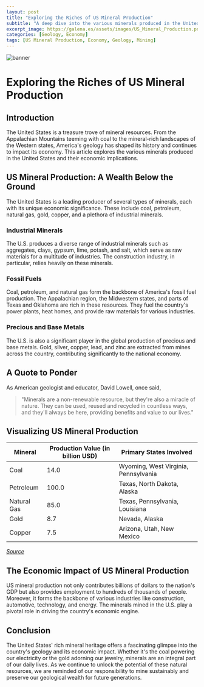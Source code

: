 ```yaml
---
layout: post
title: "Exploring the Riches of US Mineral Production"
subtitle: "A deep dive into the various minerals produced in the United States and their economic impact."
excerpt_image: https://galena.es/assets/images/US_Mineral_Production.png
categories: [Geology, Economy]
tags: [US Mineral Production, Economy, Geology, Mining]
---
```


![banner](https://galena.es/assets/images/US_Mineral_Production.png)

# Exploring the Riches of US Mineral Production

## Introduction

The United States is a treasure trove of mineral resources. From the Appalachian Mountains teeming with coal to the mineral-rich landscapes of the Western states, America's geology has shaped its history and continues to impact its economy. This article explores the various minerals produced in the United States and their economic implications.

## US Mineral Production: A Wealth Below the Ground

The United States is a leading producer of several types of minerals, each with its unique economic significance. These include coal, petroleum, natural gas, gold, copper, and a plethora of industrial minerals.

### Industrial Minerals

The U.S. produces a diverse range of industrial minerals such as aggregates, clays, gypsum, lime, potash, and salt, which serve as raw materials for a multitude of industries. The construction industry, in particular, relies heavily on these minerals.

### Fossil Fuels

Coal, petroleum, and natural gas form the backbone of America's fossil fuel production. The Appalachian region, the Midwestern states, and parts of Texas and Oklahoma are rich in these resources. They fuel the country's power plants, heat homes, and provide raw materials for various industries.

### Precious and Base Metals

The U.S. is also a significant player in the global production of precious and base metals. Gold, silver, copper, lead, and zinc are extracted from mines across the country, contributing significantly to the national economy.

## A Quote to Ponder

As American geologist and educator, David Lowell, once said, 

> "Minerals are a non-renewable resource, but they're also a miracle of nature. They can be used, reused and recycled in countless ways, and they'll always be here, providing benefits and value to our lives."

## Visualizing US Mineral Production

| Mineral | Production Value (in billion USD) | Primary States Involved |
| ------- | ------------------------------- | ---------------------- |
| Coal | 14.0 | Wyoming, West Virginia, Pennsylvania |
| Petroleum | 100.0 | Texas, North Dakota, Alaska |
| Natural Gas | 85.0 | Texas, Pennsylvania, Louisiana |
| Gold | 8.7 | Nevada, Alaska |
| Copper | 7.5 | Arizona, Utah, New Mexico |

_[Source](https://www.usgs.gov/news/mineral-production-value-2019-amounted-862-billion)_ 

## The Economic Impact of US Mineral Production

US mineral production not only contributes billions of dollars to the nation's GDP but also provides employment to hundreds of thousands of people. Moreover, it forms the backbone of various industries like construction, automotive, technology, and energy. The minerals mined in the U.S. play a pivotal role in driving the country's economic engine.

## Conclusion

The United States' rich mineral heritage offers a fascinating glimpse into the country's geology and its economic impact. Whether it's the coal powering our electricity or the gold adorning our jewelry, minerals are an integral part of our daily lives. As we continue to unlock the potential of these natural resources, we are reminded of our responsibility to mine sustainably and preserve our geological wealth for future generations.